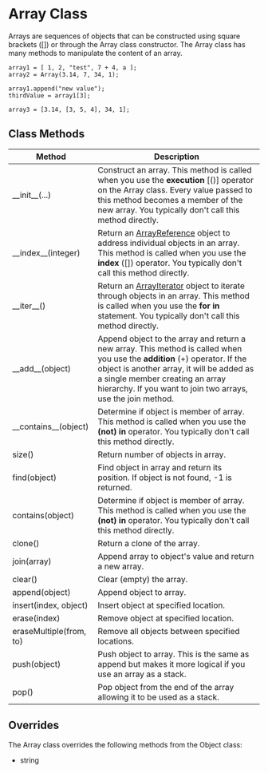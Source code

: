 # Array Class

Arrays are sequences of objects that can be constructed using square
brackets ([]) or through the Array class constructor. The Array class has
many methods to manipulate the content of an array.

    array1 = [ 1, 2, "test", 7 + 4, a ];
    array2 = Array(3.14, 7, 34, 1);

	array1.append("new value");
	thirdValue = array1[3];

	array3 = [3.14, [3, 5, 4], 34, 1];

Class Methods
-------------

| Method | Description |
| ------ | ----------- |
| \_\_init__(...) | Construct an array. This method is called when you use the **execution** [()] operator on the Array class. Every value passed to this method becomes a member of the new array. You typically don't call this method directly. |
| \_\_index__(integer) | Return an [ArrayReference](ArrayReference.md) object to address individual objects in an array. This method is called when you use the **index** ([]) operator. You typically don't call this method directly. |
| \_\_iter__() | Return an [ArrayIterator](ArrayIterator.md) object to iterate through objects in an array. This method is called when you use the **for in** statement. You typically don't call this method directly. |
| \_\_add__(object) | Append object to the array and return a new array. This method is called when you use the **addition** (+) operator. If the object is another array, it will be added as a single member creating an array hierarchy. If you want to join two arrays, use the join method. |
| \_\_contains__(object) | Determine if object is member of array. This method is called when you use the **(not) in** operator. You typically don't call this method directly. |
| size() | Return number of objects in array. |
| find(object) | Find object in array and return its position. If object is not found, -1 is returned. |
| contains(object) | Determine if object is member of array. This method is called when you use the **(not) in** operator. You typically don't call this method directly. |
| clone() | Return a clone of the array. |
| join(array) | Append array to object's value and return a new array. |
| clear() | Clear (empty) the array. |
| append(object) | Append object to array. |
| insert(index, object) | Insert object at specified location. |
| erase(index) | Remove object at specified location. |
| eraseMultiple(from, to) | Remove all objects between specified locations. |
| push(object) | Push object to array. This is the same as append but makes it more logical if you use an array as a stack. |
| pop() | Pop object from the end of the array allowing it to be used as a stack. |

Overrides
---------

The Array class overrides the following methods from the Object class:

* string

